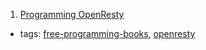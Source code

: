 1. [Programming OpenResty](https://www.gitbook.com/book/openresty/programming-openresty/details)
  * tags: [free-programming-books](tags/free-programming-books.md), [openresty](tags/openresty.md)
